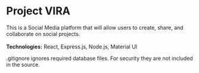 <h1>Project VIRA</h1>

This is a Social Media platform that will allow users to create, share, and collaborate on social projects. 
<br><br>
<strong>Technologies:</strong> React, Express.js, Node.js, Material UI

.gitignore ignores required database files. For security they are not included in the source.
